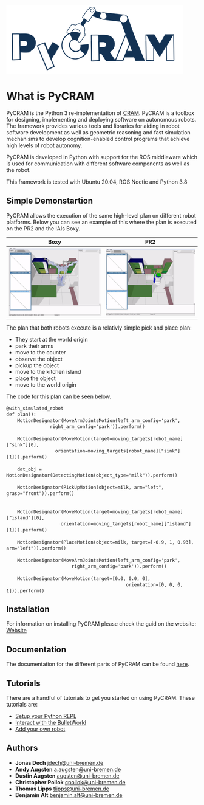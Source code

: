 ![](images/pycram_logo.png)

# What is PyCRAM

PyCRAM is the Python 3 re-implementation of [CRAM](https://github.com/cram2/cram).
PyCRAM is a toolbox for designing, implementing and deploying software on autonomous robots. The framework provides various tools and libraries for aiding in robot software development as well as geometric reasoning and fast simulation mechanisms to develop cognition-enabled control programs that achieve high levels of robot autonomy.

PyCRAM is developed in Python with support for the ROS middleware which is used for communication with different software components as well as the robot.

This framework is tested with Ubuntu 20.04, ROS Noetic and Python 3.8


## Simple Demonstartion
PyCRAM allows the execution of the same high-level plan on different robot platforms. Below you can see an example of this where the plan is executed on the PR2 and the IAIs Boxy.

Boxy            |  PR2
:-------------------------:|:-------------------------:
![image alt](images/boxy.gif)  |  ![](images/pr2.gif)

The plan that both robots execute is a relativly simple pick and place plan:
* They start at the world origin
* park their arms
* move to the counter
* observe the object
* pickup the object
* move to the kitchen island
* place the object
* move to the world origin

The code for this plan can be seen below.
```
@with_simulated_robot
def plan():
    MotionDesignator(MoveArmJointsMotion(left_arm_config='park',
                right_arm_config='park')).perform()

    MotionDesignator(MoveMotion(target=moving_targets[robot_name]["sink"][0],
                  orientation=moving_targets[robot_name]["sink"][1])).perform()

    det_obj = MotionDesignator(DetectingMotion(object_type="milk")).perform()

    MotionDesignator(PickUpMotion(object=milk, arm="left", grasp="front")).perform()


    MotionDesignator(MoveMotion(target=moving_targets[robot_name]["island"][0],
                    orientation=moving_targets[robot_name]["island"][1])).perform()

    MotionDesignator(PlaceMotion(object=milk, target=[-0.9, 1, 0.93], arm="left")).perform()

    MotionDesignator(MoveArmJointsMotion(left_arm_config='park',
                        right_arm_config='park')).perform()

    MotionDesignator(MoveMotion(target=[0.0, 0.0, 0],
                                            orientation=[0, 0, 0, 1])).perform()

```



## Installation
For information on installing PyCRAM please check the guid on the website:
[Website](http://cram-system.org/pycram/installation)

## Documentation

The documentation for the different parts of PyCRAM can be found [here](http://cram-system.org/pycram#documentation).


## Tutorials
There are a handful of tutorials to get you started on using PyCRAM. These tutorials are:
* [Setup your Python REPL](http://cram-system.org/tutorials/pycram/repl)
* [Interact with the BulletWorld](http://cram-system.org/tutorials/pycram/bullet_world)
* [Add your own robot](http://cram-system.org/tutorials/pycram/own_robot)



## Authors

* **Jonas Dech** <jdech@uni-bremen.de>
* **Andy Augsten** <a.augsten@uni-bremen.de>
* **Dustin Augsten** <augsten@uni-bremen.de>
* **Christopher Pollok** <cpollok@uni-bremen.de>
* **Thomas Lipps** <tlipps@uni-bremen.de>
* **Benjamin Alt** <benjamin.alt@uni-bremen.de>

